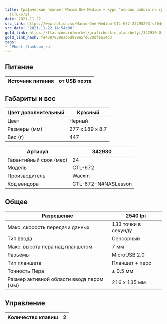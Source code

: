 ```yaml
---
title: Графический планшет Wacom One Medium + курс "основы работы на графическом планшете"
  (CTL-672)
date: 2021-11-22
src_link: https://www.notion.so/Wacom-One-Medium-CTL-672-23295293fc304d3682b01f7ee418faae
src_date: '2021-11-22 14:54:00'
gold_link: https://flashcom.ru/market/graficheskie_planshetyi/342930-Graficheskiy_planshet_Wacom_One_Medium_kurs_osnovyi_rabotyi_na_graficheskom_planshete_CTL_672
gold_link_hash: fe4007838eab5d998e5fd620dfea14d3
tags:
- '#host_flashcom_ru'
---
```



Питание
-------




| Источник питания | от USB порта |
| --- | --- |


Габариты и вес
--------------




| Цвет дополнительный | Красный |
| --- | --- |
| Цвет | Черный |
| Размеры (мм) | 277 x 189 x 8.7 |
| Вес (г) | 447 |




| Артикул | 342930 |
| --- | --- |
| Гарантийный срок (мес) | 24 |
| Модель | CTL-672 |
| Производитель | Wacom |
| Код вендора | CTL-672-N#NASLesson |


Общее
-----




| Разрешение | 2540 lpi |
| --- | --- |
| Макс. скорость передачи данных | 133 точки в секунду |
| Тип ввода | Сенсорный |
| Макс. высота пера над планшетом | 7 мм |
| Разъёмы | MicroUSB 2.0 |
| Тип планшета | Планшет + перо |
| Точность Пера | ± 0.5 мм |
| Размер активной области ввода пером (мм) | 216 x 135 мм |


Управление
----------




| Количество клавиш | 2 |
| --- | --- |